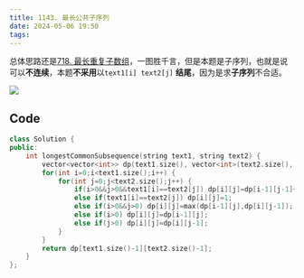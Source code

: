```yaml
---
title: 1143. 最长公共子序列
date: 2024-05-06 19:50
tags:
---
```

总体思路还是[718. 最长重复子数组](_posts/计算机科学基础/leetcode刷题/动态规划/718.%20最长重复子数组)，一图胜千言，但是本题是子序列，也就是说可以**不连续**，本题**不采用**以`text1[i] text2[j]` **结尾**，因为是求**子序列**不合适。

![](images/posts/Pasted%20image%2020240506201659.png)

## Code
```cpp
class Solution {
public:
    int longestCommonSubsequence(string text1, string text2) {
        vector<vector<int>> dp(text1.size(), vector<int>(text2.size(), 0));
        for(int i=0;i<text1.size();i++) {
            for(int j=0;j<text2.size();j++) {
                if(i>0&&j>0&&text1[i]==text2[j]) dp[i][j]=dp[i-1][j-1]+1;
                else if(text1[i]==text2[j]) dp[i][j]=1;
                else if(i>0&&j>0) dp[i][j]=max(dp[i-1][j],dp[i][j-1]);
                else if(i>0) dp[i][j]=dp[i-1][j];
                else if(j>0) dp[i][j]=dp[i][j-1];
            }
        }        
        return dp[text1.size()-1][text2.size()-1];
    }
};
```